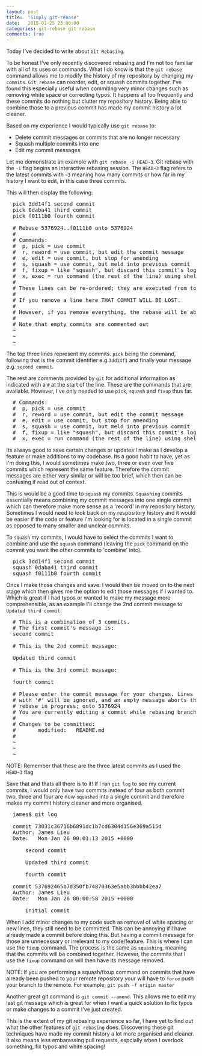 ```yaml
---
layout: post
title:  "Simply git-rebase"
date:   2015-01-25 23:00:00
categories: git-rebase git rebase
comments: true
---
```


Today I've decided to write about `Git Rebasing`.

<!--more-->

To be honest I've only recently discovered rebasing and I'm not too familiar with all of its uses or commands. What I do know is that the `git rebase` command allows me to modify the history of my repository by changing my `commits`. `Git rebase` can reorder, edit, or squash commits together. I've found this especially useful when commiting very minor changes such as removing white space or correcting typos. It happens all too frequently and these commits do nothing but clutter my repository history. Being able to combine those to a previous commit has made my commit history a lot cleaner.

Based on my experience I would typically use `git rebase` to:

- Delete commit messages or commits that are no longer necessary
- Squash multiple commits into one
- Edit my commit messages

Let me demonstrate an example with `git rebase -i HEAD~3`. Git rebase with the `-i` flag begins an interactive rebasing session. The `HEAD~3` flag refers to the latest commits with `~3` meaning how many commits or how far in my history I want to edit, in this case three commits.

This will then display the following:

<pre>
  pick 3dd14f1 second commit
  pick 0daba41 third commit
  pick f0111b0 fourth commit

  # Rebase 5376924..f0111b0 onto 5376924
  #
  # Commands:
  #  p, pick = use commit
  #  r, reword = use commit, but edit the commit message
  #  e, edit = use commit, but stop for amending
  #  s, squash = use commit, but meld into previous commit
  #  f, fixup = like "squash", but discard this commit's log message
  #  x, exec = run command (the rest of the line) using shell
  #
  # These lines can be re-ordered; they are executed from top to bottom.
  #
  # If you remove a line here THAT COMMIT WILL BE LOST.
  #
  # However, if you remove everything, the rebase will be aborted.
  #
  # Note that empty commits are commented out
  ~
  ~
  ~
</pre>

The top three lines represent my commits. `pick` being the command, following that is the commit identifier e.g.`3dd14f1` and finally your message e.g. `second commit`.

The rest are comments provided by `git` for additional information as indicated with a `#` at the start of the line. These are the commands that are available. However, I've only needed to use `pick`, `squash` and `fixup` thus far.

<pre>
  # Commands:
  #  p, pick = use commit
  #  r, reword = use commit, but edit the commit message
  #  e, edit = use commit, but stop for amending
  #  s, squash = use commit, but meld into previous commit
  #  f, fixup = like "squash", but discard this commit's log message
  #  x, exec = run command (the rest of the line) using shell
</pre>

Its always good to save certain changes or updates I make as I develop a feature or make additions to my codebase. Its a good habit to have, yet as I'm doing this, I would sometimes make two, three or even over five commits which represent the same feature. Therefore the commit messages are either very similar or will be too brief, which then can be confusing if read out of context.

This is would be a good time to `squash` my commits. `Squashing` commits essentially means combining my commit messages into one single commit which can therefore make more sense as a 'record' in my repository history. Sometimes I would need to look back on my respository history and it would be easier if the code or feature I'm looking for is located in a single commit as opposed to many smaller and unclear commits.

To `squash` my commits, I would have to select the commits I want to combine and use the `squash` command (leaving the `pick` command on the commit you want the other commits to 'combine' into).

<pre>
  pick 3dd14f1 second commit
  squash 0daba41 third commit
  squash f0111b0 fourth commit
</pre>

Once I make those changes and save. I would then be moved on to the next stage which then gives me the option to edit those messages if I wanted to. Which is great if I had typos or wanted to make my message more comprehensible, as an example I'll change the 2nd commit message to `Updated third commit`.

<pre>
  # This is a combination of 3 commits.
  # The first commit's message is:
  second commit

  # This is the 2nd commit message:

  Updated third commit

  # This is the 3rd commit message:

  fourth commit

  # Please enter the commit message for your changes. Lines starting
  # with '#' will be ignored, and an empty message aborts the commit.
  # rebase in progress; onto 5376924
  # You are currently editing a commit while rebasing branch 'master' on '5376924'.
  #
  # Changes to be committed:
  #       modified:   README.md
  #
  ~
  ~
  ~
</pre>
NOTE: Remember that these are the three latest commits as I used the `HEAD~3` flag

Save that and thats all there is to it! If I ran `git log` to see my current commits, I would only have two commits instead of four as both commit two, three and four are now `squashed` into a single commit and therefore makes my commit history cleaner and more organised.

<pre>
  james$ git log

  commit 73031c36716b6891dc1b7cd6304d156e369a515d
  Author: James Lieu <j.lieu888@gmail.com>
  Date:   Mon Jan 26 00:01:13 2015 +0000

      second commit

      Updated third commit

      fourth commit

  commit 537692465b7d350fb74870363e5abb3bbbb42ea7
  Author: James Lieu <j.lieu888@gmail.com>
  Date:   Mon Jan 26 00:00:58 2015 +0000

      initial commit
</pre>

When I add minor changes to my code such as removal of white spacing or new lines, they still need to be committed. This can be annoying if I have already made a commit before doing this. But having a commit message for those are unnecessary or irrelevant to my code/feature. This is where I can use the `fixup` command. The process is the same as `squashing`, meaning that the commits will be combined together. However, the commits that I use the `fixup` command on will then have its message removed.

NOTE: If you are performing a squash/fixup command on commits that have already been pushed to your remote repository your will have to `force` push your branch to the remote. For example, `git push -f origin master`

Another great git command is `git commit --amend`. This allows me to edit my last git message which is great for when I want a quick solution to fix typos or make changes to a commit I've just created.

This is the extent of my git rebasing experience so far, I have yet to find out what the other features of `git rebasing` does. Discovering these git techniques have made my commit history a lot more organised and cleaner. It also means less embarassing pull requests, espcially when I overlook something, fix typos and white spacing!
